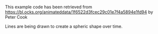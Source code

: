 This example code has been retrieved from https://bl.ocks.org/animateddata/1f6522d3fcec29c01e7f4a5894e1fd94 by Peter Cook

Lines are being drawn to create a spheric shape over time. 

